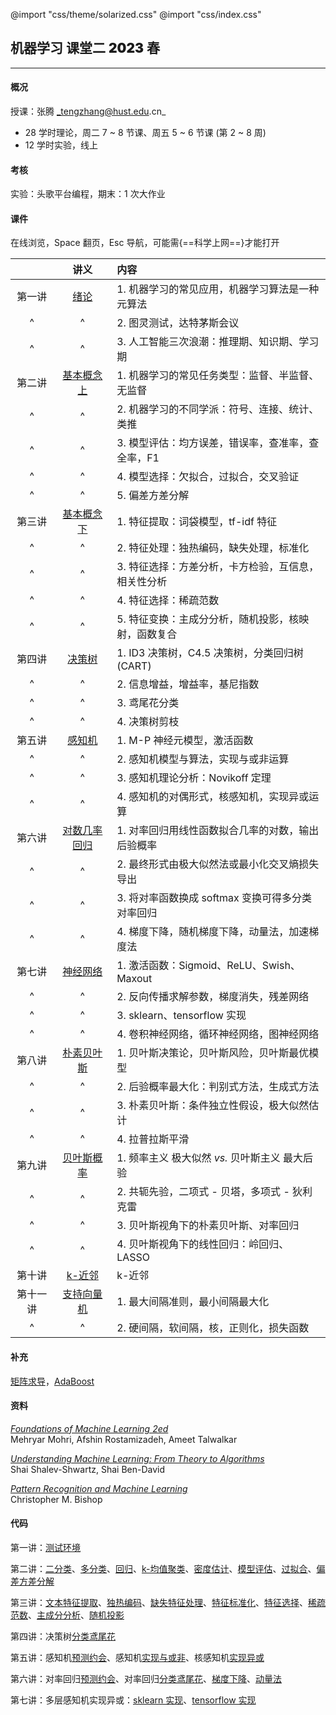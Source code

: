 @import "css/theme/solarized.css"
@import "css/index.css"

## 机器学习 课堂二 <span style="font-weight:900">2023</span> 春

---

#### 概况

授课：张腾 _tengzhang@hust.edu.cn_

- 28 学时理论，周二 7 ~ 8 节课、周五 5 ~ 6 节课 (第 2 ~ 8 周)
- 12 学时实验，线上

<div class="top-2"></div>

#### 考核

实验：头歌平台编程，期末：1 次大作业

#### 课件

在线浏览，Space 翻页，Esc 导航，可能需{==科学上网==}才能打开

<div class="threelines outline head-highlight">

|          |              讲义              | 内容                                                |
| :------: | :----------------------------: | :-------------------------------------------------- |
|  第一讲  |     [绪论](slides/01.html)     | 1. 机器学习的常见应用，机器学习算法是一种元算法     |
|    ^     |               ^                | 2. 图灵测试，达特茅斯会议                           |
|    ^     |               ^                | 3. 人工智能三次浪潮：推理期、知识期、学习期         |
|  第二讲  | [基本概念 上](slides/02.html)  | 1. 机器学习的常见任务类型：监督、半监督、无监督     |
|    ^     |               ^                | 2. 机器学习的不同学派：符号、连接、统计、类推       |
|    ^     |               ^                | 3. 模型评估：均方误差，错误率，查准率，查全率，F1   |
|    ^     |               ^                | 4. 模型选择：欠拟合，过拟合，交叉验证               |
|    ^     |               ^                | 5. 偏差方差分解                                     |
|  第三讲  | [基本概念 下](slides/03.html)  | 1. 特征提取：词袋模型，tf-idf 特征                  |
|    ^     |               ^                | 2. 特征处理：独热编码，缺失处理，标准化             |
|    ^     |               ^                | 3. 特征选择：方差分析，卡方检验，互信息，相关性分析 |
|    ^     |               ^                | 4. 特征选择：稀疏范数                               |
|    ^     |               ^                | 5. 特征变换：主成分分析，随机投影，核映射，函数复合 |
|  第四讲  |    [决策树](slides/04.html)    | 1. ID3 决策树，C4.5 决策树，分类回归树 (CART)       |
|    ^     |               ^                | 2. 信息增益，增益率，基尼指数                       |
|    ^     |               ^                | 3. 鸢尾花分类                                       |
|    ^     |               ^                | 4. 决策树剪枝                                       |
|  第五讲  |    [感知机](slides/05.html)    | 1. M-P 神经元模型，激活函数                         |
|    ^     |               ^                | 2. 感知机模型与算法，实现与或非运算                 |
|    ^     |               ^                | 3. 感知机理论分析：Novikoff 定理                    |
|    ^     |               ^                | 4. 感知机的对偶形式，核感知机，实现异或运算         |
|  第六讲  | [对数几率回归](slides/06.html) | 1. 对率回归用线性函数拟合几率的对数，输出后验概率   |
|    ^     |               ^                | 2. 最终形式由极大似然法或最小化交叉熵损失导出       |
|    ^     |               ^                | 3. 将对率函数换成 softmax 变换可得多分类对率回归    |
|    ^     |               ^                | 4. 梯度下降，随机梯度下降，动量法，加速梯度法       |
|  第七讲  |   [神经网络](slides/07.html)   | 1. 激活函数：Sigmoid、ReLU、Swish、Maxout           |
|    ^     |               ^                | 2. 反向传播求解参数，梯度消失，残差网络             |
|    ^     |               ^                | 3. sklearn、tensorflow 实现                         |
|    ^     |               ^                | 4. 卷积神经网络，循环神经网络，图神经网络           |
|  第八讲  |  [朴素贝叶斯](slides/08.html)  | 1. 贝叶斯决策论，贝叶斯风险，贝叶斯最优模型         |
|    ^     |               ^                | 2. 后验概率最大化：判别式方法，生成式方法           |
|    ^     |               ^                | 3. 朴素贝叶斯：条件独立性假设，极大似然估计         |
|    ^     |               ^                | 4. 拉普拉斯平滑                                     |
|  第九讲  |  [贝叶斯概率](slides/09.html)  | 1. 频率主义 极大似然 _vs._ 贝叶斯主义 最大后验      |
|    ^     |               ^                | 2. 共轭先验，二项式 - 贝塔，多项式 - 狄利克雷       |
|    ^     |               ^                | 3. 贝叶斯视角下的朴素贝叶斯、对率回归               |
|    ^     |               ^                | 4. 贝叶斯视角下的线性回归：岭回归、LASSO            |
|  第十讲  |    [k-近邻](slides/10.html)    | k-近邻                                              |
| 第十一讲 |  [支持向量机](slides/11.html)  | 1. 最大间隔准则，最小间隔最大化                     |
|    ^     |               ^                | 2. 硬间隔，软间隔，核，正则化，损失函数             |

</div>

#### 补充

[矩阵求导](notes/matrix-calculus.pdf)，[AdaBoost](notes/adaboost.pdf)

#### 资料

[_Foundations of Machine Learning 2ed_](book/Foundations%20of%20Machine%20Learning%202ed%20-%20Mehryar%20Mohri%2C%20Afshin%20Rostamizadeh%2C%20and%20Ameet%20Talwalkar.pdf) <br>Mehryar Mohri, Afshin Rostamizadeh, Ameet Talwalkar

[_Understanding Machine Learning: From Theory to Algorithms_](book/Understanding%20Machine%20Learning%20From%20Theory%20to%20Algorithms%20-%20Shai%20Shalev-Shwartz%2C%20Shai%20Ben-David.pdf) <br>Shai Shalev-Shwartz, Shai Ben-David

[_Pattern Recognition and Machine Learning_](book/Pattern%20Recognition%20and%20Machine%20Learning%20-%20Christopher%20M.%20Bishop.pdf) <br>Christopher M. Bishop

#### 代码

第一讲：[测试环境](python/demo.ipynb)

第二讲：[二分类](python/binary-classif.ipynb)、[多分类](python/multi-classif.ipynb)、[回归](python/regression.py)、[k-均值聚类](python/clustering.ipynb)、[密度估计](python/density-estimation.ipynb)、[模型评估](python/model-evaluation.ipynb)、[过拟合](python/overfitting.ipynb)、[偏差方差分解](python/bias-var-dec.ipynb)

第三讲：[文本特征提取](python/feat-text.ipynb)、[独热编码](python/feat-one-hot.ipynb)、[缺失特征处理](python/feat-missing.ipynb)、[特征标准化](python/feat-scaler.ipynb)、[特征选择](python/feat-selection.ipynb)、[稀疏范数](python/sparse-norm.ipynb)、[主成分分析](python/pca.ipynb)、[随机投影](python/random-projection.ipynb)

第四讲：决策树[分类鸢尾花](python/dt-iris.ipynb)

第五讲：感知机[预测约会](python/perceptron-date.ipynb)、感知机[实现与或非](python/perceptron-logic.ipynb)、核感知机[实现异或](python/perceptron-kernel.ipynb)

第六讲：对率回归[预测约会](python/lr-date.ipynb)、对率回归[分类鸢尾花](python/lr-iris.ipynb)、[梯度下降](python/gd.ipynb)、[动量法](python/momentum.ipynb)

第七讲：多层感知机实现异或：[sklearn 实现](python/mlp-xor.ipynb)、[tensorflow 实现](python/dnn-xor.ipynb)
